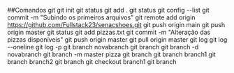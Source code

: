 ##Comandos git
git init
git status
git add .
git status
git config --list
git commit -m "Subindo os primeiros arquivos"
git remote add origin https://github.com/Fullstack23/senacshoes.git
git push origin main
git push origin master
git status
git add pizzas.txt
git commit -m "Alteração das pizzas disponíveis"
git push origin master
git pull origin master
git log
git log --oneline
git log -p
git branch novabranch
git branch
git branch -d novabranch
git branch -m master pizza
git branch
git branch branch1
git branch branch2
git branch
git checkout branch1
git branch
